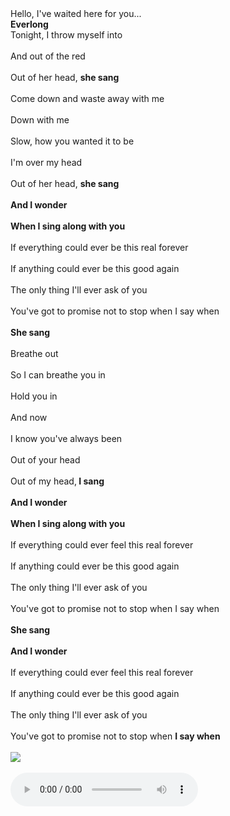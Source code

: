 <!DOCTYPE html>
<html>

<head>
  <meta charset="utf-8">
  <meta name="viewport" content="width=device-width">
  <title> Everlong </title>
  <link href="style.css" rel="stylesheet" type="text/css" />
</head>

<body>
  Hello, I've waited here for you...<br><b> Everlong </b></br>
  Tonight, I throw myself into <br></br> And out of the red <br></br>Out of her head, <b> she sang </b><br></br>
  Come down and waste away with me<br></br> Down with me <br></br> Slow, how you wanted it to be <br></br> I'm over my head <br></br>
Out of her head, <b> she sang </b><br></br><b>And I wonder<br></br></b>
<b>When I sing along with you</b><br></br>If everything could ever be this real forever<br></br>If anything could ever be this good again<br></br>The only thing I'll ever ask of you<br></br>
You've got to promise not to stop when I say when<br></br><b>She sang</b><br></br>Breathe out<br></br>So I can breathe you in<br></br>Hold you in<br></br>And now<br></br>I know you've always been<br></br>Out of your head<br></br>
Out of my head,<b> I sang </b><br></br><b>And I wonder</b><br></br>
<b>When I sing along with you</b><br></br>If everything could ever feel this real forever<br></br>If anything could ever be this good again<br></br>The only thing I'll ever ask of you<br></br>You've got to promise not to stop when I say when<br></br><b>She sang</b><br></br><b>And I wonder</b><br></br>If everything could ever feel this real forever<br></br>If anything could ever be this good again<br></br>The only thing I'll ever ask of you<br></br>
You've got to promise not to stop when <b>I say when</b><br></br>
<img src="https://seeklogo.com/images/F/Foo_Fighters-logo-F3A11F2DD3-seeklogo.com.png"><br></br><audio src="Everlong.mp4"controls></audio>
  
  
  
</body>

</html>
